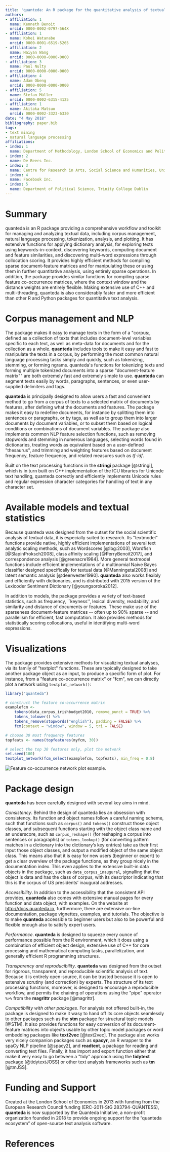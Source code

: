 ```yaml
---
title: 'quanteda: An R package for the quantitative analysis of textual data'
authors:
- affiliation: 1
  name: Kenneth Benoit
  orcid: 0000-0002-0797-564X
- affiliation: 1
  name: Kohei Watanabe
  orcid: 0000-0001-6519-5265
- affiliation: 2
  name: Haiyan Wang
  orcid: 0000-0000-0000-0000
- affiliation: 3
  name: Paul Nulty
  orcid: 0000-0000-0000-0000
- affiliation: 4
  name: Adam Obeng
  orcid: 0000-0000-0000-0000
- affiliation: 5
  name: Stefan Müller
  orcid: 0000-0002-6315-4125
- affiliation: 1
  name: Akitaka Matsuo
  orcid: 0000-0002-3323-6330
date: "4 May 2018"
bibliography: paper.bib
tags:
- text mining
- natural language processing
affiliations:
- index: 1
  name: Department of Methodology, London School of Economics and Political Science
- index: 2
  name: De Beers Inc.
- index: 3
  name: Centre for Research in Arts, Social Science and Humanities, University of Cambridge
- index: 4
  name: Facebook Inc.
- index: 5
  name: Department of Political Science, Trinity College Dublin
---
```


# Summary

quanteda is an R package providing a comprehensive workflow and toolkit for managing and analyzing textual data, including corpus management, natural language processing, tokenization, analysis, and plotting. It has extensive functions for applying dictionary analysis, for exploring texts using keywords-in-context, discovering keywords, computing document and feature similarities, and discovering multi-word expressions through collocation scoring. It provides highly efficient methods for compiling sparse document-feature matrices and for manipulating these or using them in further quantitative analysis, using entirely sparse operations. In addition, the package provides similar functions for compiling sparse feature co-occurrence matrices, where the context window and the distance weights are entirely flexible. Making extensive use of C++ and multi-threading, quanteda is also considerably faster and more efficient than other R and Python packages for quantitative text analysis.

# Corpus management and NLP

The package makes it easy to manage texts in the form of a "corpus:, defined as a collection of texts that includes document-level variables specific to each text, as well as meta-data for documents and for the collection as a whole. **quanteda** includes tools to make it easy and fast to manipulate the texts in a corpus, by performing the most common natural language processing tasks simply and quickly, such as tokenizing, stemming, or forming ngrams. quanteda's functions for tokenizing texts and forming multiple tokenized documents into a sparse "document-feature matrix"" are both extremely fast and extremely simple to use.  **quanteda** can segment texts easily by words, paragraphs, sentences, or even user-supplied delimiters and tags.

**quanteda** is principally designed to allow users a fast and convenient method to go from a corpus of texts to a selected matrix of documents by features, after defining what the documents and features. The package makes it easy to redefine documents, for instance by splitting them into sentences or paragraphs, or by tags, as well as to group them into larger documents by document variables, or to subset them based on logical conditions or combinations of document variables. The package also implements common NLP feature selection functions, such as removing stopwords and stemming in numerous languages, selecting words found in dictionaries, treating words as equivalent based on a user-defined "thesaurus", and trimming and weighting features based on document frequency, feature frequency, and related measures such as _tf-idf_.

Built on the text processing functions in the **stringi** package [@stringi], which is in turn built on C++ implementation of the ICU libraries for Unicode text handling, quanteda correctly and efficiently implements Unicode rules and regular expression character categories for handling of text in any character set.

# Available models and textual statistics

Because quanteda was designed from the outset for the social scientific analysis of textual data, it is especially suited to research.  Its "textmodel" functions provide native, highly efficient implementations of several text analytic scaling methods, such as Wordscores [@lbg:2003], Wordfish [@SlapinProksch2008], class affinity scaling [@PerryBenoit2017], and correspondence analysis [@greenacre1984].  More general textmodel functions include efficient implementations of a multinomial Naive Bayes classifier designed specifically for textual data [@Manningetal2008] and latent semantic analysis [@deerwester1990].  **quanteda** also works flexibly and efficiently with dictionaries, and is distributed with 2015 version of the Lexicoder Sentiment Dictionary [@youngsoroka2012].

In addition to models, the package provides a variety of text-based statistics, such as frequency, ``keyness'', lexical diversity, readability, and similarity and distance of documents or features.  These make use of the sparseness document-feature matrices -- often up to 90% sparse -- and parallelism for efficient, fast computation.  It also provides methods for statistically scoring collocations, useful in identifying multi-word expressions.


# Visualizations

The package provides extensive methods for visualizing textual analyses, via its family of "textplot" functions.  These are typically designed to take another package object as an input, to produce a specific form of plot.  For instance, from a "feature co-occurrence matrix" or "fcm", we can directly plot a network using `textplot_network()`:

```r
library("quanteda")

# construct the feature co-occurrence matrix
examplefcm <- 
    tokens(data_corpus_irishbudget2010, remove_punct = TRUE) %>%
    tokens_tolower() %>%
    tokens_remove(stopwords("english"), padding = FALSE) %>%
    fcm(context = "window", window = 5, tri = FALSE)

# choose 30 most frequency features
topfeats <- names(topfeatures(myfcm, 30))

# select the top 30 features only, plot the network 
set.seed(100)
textplot_network(fcm_select(examplefcm, topfeats), min_freq = 0.8)
```

![Feature co-occurrence network plot example.](networkplot.png)



# Package design

**quanteda** has been carefully designed with several key aims in mind.

_Consistency_.  Behind the design of quanteda lies an obsession with consistency. Its function and object names follow a careful naming scheme, such that functions such as `corpus()` and `tokens()` construct those object classes, and subsequent functions starting with the object class name and an underscore, such as `corpus_reshape()` (for reshaping a corpus into sentences or paragraphs) or `tokens_lookup()` (for converting pattern matches in a dictionary into the dictionary’s key entries) take as their first input those object classes, and output a modified object of the same object class. This means also that it is easy for new users (beginner or expert) to get a clear overview of the package functions, as they group nicely in the documentation index. This even applies to the extensive built-in data objects in the package, such as `data_corpus_inaugural`, signalling that the object is data and has the class of corpus, with its descriptor indicating that this is the corpus of US presidents’ inaugural addresses.

_Accessibility_.  In addition to the accessibility that the consistent API provides, **quanteda** also comes with extensive manual pages for every function and data object, with examples. On the website at http://docs.quanteda.io, furthermore, there are extensive on-line documentation, package vignettes, examples, and tutorials. The objective is to make **quanteda** accessible to beginner users but also to be  powerful and flexible enough also to satisfy expert users.

_Performance_.  **quanteda** is designed to squeeze every ounce of performance possible from the R environment, which it does using a combination of efficient object design, extensive use of C++ for core processing and mathematical computing tasks, parallelization, and generally efficient R programming structures.

_Transparency and reproducibility_.  **quanteda** was designed from the outset for rigorous, transparent, and reproducible scientific analysis of text.  Because it is entirely open-source, it can be trusted because it is open to extensive scrutiny (and correction) by experts. The structure of its text processing functions, moreover, is designed to encourage a reproducible workflow, and permits the chaining of operations using the "pipe" operator ``%>%`` from the **magrittr** package [@magrittr]. 

_Compatibility with other packages_.  For analysis not offered built-in, the package is designed to make it wasy to hand off its core objects seamlessly to other packages such as the **stm** package for structural topic models [@STM].  It also provides functions for easy conversion of its document-feature matrices into objects usable by other topic model packages or word embedding packages like **text2vec** [@text2vec].  The package also works very nicely companion packages such as **spacyr**, an R wrapper to the spaCy NLP pipeline [@spacy2], and **readtext**, a package for reading and converting text files.  Finally, it has import and export function either that make it very easy to go between a "tidy" approach using the **tidytext** package [@tidytextJOSS] or other text analysis frameworks such as **tm** [@tmJSS].

# Funding and Support

Created at the London School of Economics in 2013 with funding from the European Research Council funding (ERC-2011-StG 283794-QUANTESS), **quanteda** is now supported by the Quanteda Initiative, a non-profit organization founded in 2018 to provide ongoing support for the “quanteda ecosystem” of open-source text analysis software.

# References
